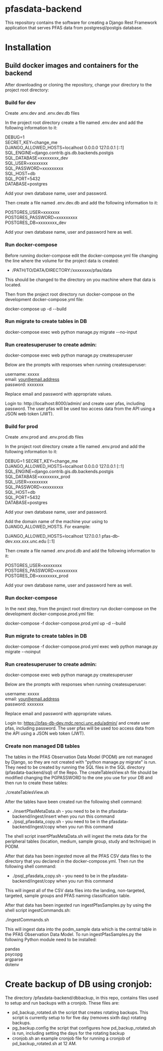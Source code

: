 # pfasdata-backend 
This repository contains the software for creating a Django Rest Framework application that serves PFAS data from postgresql/postgis database.

# Installation 

## Build docker images and containers for the backend   

After downloading or cloning the repository, change your directory to the project root directory:  

### Build for dev

Create .env.dev and .env.dev.db files  

In the project root directory create a file named .env.dev and add the following information to it:  

DEBUG=1  
SECRET_KEY=change_me  
DJANGO_ALLOWED_HOSTS=localhost 0.0.0.0 127.0.0.1 [::1]  
SQL_ENGINE=django.contrib.gis.db.backends.postgis  
SQL_DATABASE=xxxxxxxx_dev  
SQL_USER=xxxxxxxx  
SQL_PASSWORD=xxxxxxxxx  
SQL_HOST=db  
SQL_PORT=5432  
DATABASE=postgres 

Add your own database name, user and password. 

Then create a file named .env.dev.db and add the following information to it:  

POSTGRES_USER=xxxxxxx  
POSTGRES_PASSWORD=xxxxxxxxx  
POSTGRES_DB=xxxxxxxx_dev

Add your own database name, user and password here as well.  

### Run docker-compose

Before running docker-compose edit the docker-compose.yml file changing the line where 
the volume for the project data is created:

- /PATH/TO/DATA/DIRECTORY:/xxxxxxxx/pfas/data

This should be changed to the directory on you machine where that data is located.

Then from the project root directory run docker-compose on the development docker-compose.yml file:  

docker-compose up -d --build   

### Run migrate to create tables in DB

docker-compose exec web python manage.py migrate --no-input

### Run createsuperuser to create admin:

docker-compose exec web python manage.py createsuperuser

Below are the prompts with responses when running createsuperuser:

username: xxxxx  
email: your@email.address  
password: xxxxxxx

Replace email and password with appropriate values.

Login to: http://localhost:8000/admin/ and create user pfas, including password. The user pfas will be used 
too access data from the API using a JSON web token (JWT). 

### Build for prod 

Create .env.prod and .env.prod.db files

In the project root directory create a file named .env.prod and add the following information to it:

DEBUG=1
SECRET_KEY=change_me  
DJANGO_ALLOWED_HOSTS=localhost 0.0.0.0 127.0.0.1 [::1]  
SQL_ENGINE=django.contrib.gis.db.backends.postgis  
SQL_DATABASE=xxxxxxxx_prod  
SQL_USER=xxxxxxxx  
SQL_PASSWORD=xxxxxxxxx  
SQL_HOST=db  
SQL_PORT=5432  
DATABASE=postgres  

Add your own database name, user and  password.

Add the domain name of the machine your using to DJANGO_ALLOWED_HOSTS. For example:

DJANGO_ALLOWED_HOSTS=localhost 127.0.0.1 pfas-db-dev.xxx.xxx.unc.edu [::1]

Then create a file named .env.prod.db and add the following information to it:

POSTGRES_USER=xxxxxxxx  
POSTGRES_PASSWORD=xxxxxxxxx  
POSTGRES_DB=xxxxxxxx_prod

Add your own database name, user and password here as well.

### Run docker-compose

In the next step, from the project root directory run docker-compose on the development docker-compose.prod.yml file:

docker-compose -f docker-compose.prod.yml up -d --build

### Run migrate to create tables in DB

docker-compose -f docker-compose.prod.yml exec web python manage.py migrate --noinput

### Run createsuperuser to create admin:

docker-compose exec web python manage.py createsuperuser

Below are the prompts with responses when running createsuperuser:

username: xxxxx  
email: your@email.address  
password: xxxxxxx

Replace email and password with appropriate values.

Login to: https://pfas-db-dev.mdc.renci.unc.edu/admin/ and create user pfas, including password. The user pfas will be used 
too access data from the API using a JSON web token (JWT).

### Create non managed DB tables

The tables in the PFAS Observation Data Model (PODM) are not managed by Django, so they are not created with "python manage.py migrate" 
is run. They need to be created by running the SQL files in the SQL directory (pfasdata-backend/sql) of the Repo. The 
createTablesView.sh file should be modified changing the PGPASSWORD to the one you use for your DB and then run to create these 
tables:

./createTablesView.sh

After the tables have been created run the following shell command:

 * ./insertPfasMetaData.sh - you need to be in the pfasdata-backend/ingest/insert when you run this command
 * ./psql_pfasdata_copy.sh - you need to be in the pfasdata-backend/ingest/copy when you run this command

The shell script insertPfasMetaData.sh will ingest the meta data for the peripheral tables (location, medium, sample group, 
study and technique) in PODM.

After that data has been ingested move all the PFAS CSV data files to the directory that you declared in the docker-compose.yml. 
Then run the following shell command:

 * ./psql_pfasdata_copy.sh - you need to be in the pfasdata-backend/ingest/copy when you run this command

This will ingest all of the CSV data files into the landing, non-targeted, targeted, sample groups and PFAS naming 
classification table.
 
After that data has been ingested run ingestPfasSamples.py by using the shell script ingestCommands.sh:

./ingestCommands.sh 

This will ingest data into the podm_sample data which is the central table in the PFAS Observation Data Model. 
To run ingestPfasSamples.py the following Python module need to be installed:

pandas  
psycopg  
argparse  
dotenv

# Create backup of DB using cronjob:

The directory /pfasdata-backend/dbbackup, in this repo, contains files used to setup and run backups with a cronjob. These files are:

 - pd_backup_rotated.sh the script that creates rotating backups. This script is currently setup to for five day (removes sixth day) rotating backups. 
 - pg_backup.config the script that configures how pd_backup_rotated.sh is run, including setting the days for the rotating backup  
 - cronjob.sh an example cronjob file for running a cronjob of pd_backup_rotated.sh at 12 AM.
